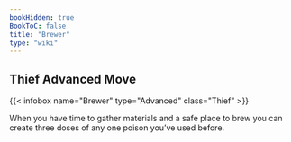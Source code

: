 ```yaml
---
bookHidden: true
BookToC: false
title: "Brewer"
type: "wiki"
---
```

## Thief Advanced Move
{{< infobox name="Brewer" type="Advanced" class="Thief" >}}

When you have time to gather materials and a safe place to brew you can create three doses of any one poison you’ve used before.